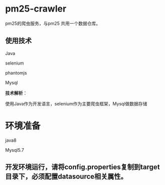 # pm25-crawler
pm25的爬虫服务，与pm25 共用一个数据仓库。

## 使用技术

Java

selenium

phantomjs

Mysql

**技术解析**：

使用Java作为开发语言，selenium作为主要爬虫框架，Mysql做数据存储

# 环境准备


java8

Mysql5.7


## 开发环境运行，请将config.properties复制到target目录下，必须配置datasource相关属性。

